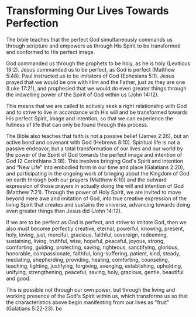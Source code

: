 # Transforming Our Lives Towards Perfection

The bible teaches that the perfect God simultaneously commands us through scripture and empowers us through His Spirit to be transformed and conformed to His perfect image. 

God commanded us through the prophets to be holy, as he is holy (Leviticus 19:2). Jesus commanded us to be perfect, as God is perfect (Matthew 5:48). Paul instructed us to be imitators of God (Ephesians 5:1). Jesus prayed that we would be one with Him and the Father, just as they are one (Luke 17:21), and prophesied that we would do even greater things through the indwelling power of the Spirit of God within us (John 14:12). 

This means that we are called to actively seek a right relationship with God and to strive to live in accordance with His will and be transformed towards His perfect Spirit, image and intention, so that we can experience the fullness of life that can only be found through this process.

The Bible also teaches that faith is not a passive belief (James 2:26), but an active bond and covenant with God (Hebrews 8:10). Spiritual life is not a passive endeavor, but a total transformation of our lives and our world by the power of the Spirit of God towards the perfect image and intention of God (2 Corinthians 3:18). This involves bringing God's Spirit and intention and “New Life” into embodied form in our time and place (Galatians 2:20), and participating in the ongoing work of bringing about the Kingdom of God on earth through both our prayers (Matthew 6:10) and the outward expression of those prayers in actually doing the will and intention of God (Matthew 7:21). Through the power of Holy Spirit, we are invited to move beyond mere awe and imitation of God, into true creative expression of the living Spirit that creates and sustains the universe, advancing towards doing even greater things than Jesus did (John 14:12).

If we are to be perfect as God is perfect, and strive to imitate God, then we also must become perfectly creative, eternal, powerful, knowing, present, holy, loving, just, merciful, gracious, faithful, sovereign, redeeming, sustaining, living, truthful, wise, hopeful, peaceful, joyous, strong, comforting, guiding, protecting, saving, righteous, sanctifying, glorious, honorable, compassionate, faithful, long-suffering, patient, kind, steady, mediating, shepherding, providing, healing, comforting, counseling, teaching, lighting, justifying, forgiving, avenging, establishing, upholding, unifying, strengthening, peaceful, saving, holy, gracious, gentle, beautiful and good. 

This is possible not through our own power, but through the living and working presence of the God's Spirit within us, which transforms us so that the characteristics above begin manifesting from our lives as "fruit" (Galatians 5:22-23). be

